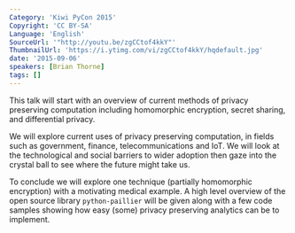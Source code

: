 ```yaml
---
Category: 'Kiwi PyCon 2015'
Copyright: 'CC BY-SA'
Language: 'English'
SourceUrl: '"http://youtu.be/zgCCtof4kkY"'
ThumbnailUrl: 'https://i.ytimg.com/vi/zgCCtof4kkY/hqdefault.jpg'
date: '2015-09-06'
speakers: [Brian Thorne]
tags: []
---
```

This talk will start with an overview of current methods of privacy preserving computation including homomorphic encryption, secret sharing, and differential privacy.

We will explore current uses of privacy preserving computation, in fields such as government, finance, telecommunications and IoT. We will look at the technological and social barriers to wider adoption then gaze into the crystal ball to see where the future might take us. 

To conclude we will explore one technique (partially homomorphic encryption) with a motivating medical example. A high level overview of the open source library `python-paillier` will be given along with a few code samples showing how easy (some) privacy preserving analytics can be to implement.